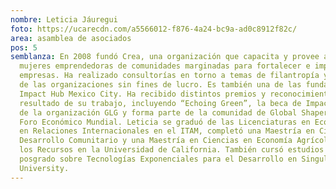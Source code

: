 ```yaml
---
nombre: Leticia Jáuregui
foto: https://ucarecdn.com/a5566012-f876-4a24-bc9a-ad0c8912f82c/
area: asamblea de asociados
pos: 5
semblanza: En 2008 fundó Crea, una organización que capacita y provee asesoría a
  mujeres emprendedoras de comunidades marginadas para fortalecer e impulsar sus
  empresas. Ha realizado consultorías en torno a temas de filantropía y derechos
  de las organizaciones sin fines de lucro. Es también una de las fundadoras del
  Impact Hub Mexico City. Ha recibido distintos premios y reconocimientos como
  resultado de su trabajo, incluyendo “Echoing Green”, la beca de Impacto Social
  de la organización GLG y forma parte de la comunidad de Global Shapers del
  Foro Económico Mundial. Leticia se graduó de las Licenciaturas en Economía y
  en Relaciones Internacionales en el ITAM, completó una Maestría en Ciencias en
  Desarrollo Comunitario y una Maestría en Ciencias en Economía Agrícola y de
  los Recursos en la Universidad de California. También cursó estudios de
  posgrado sobre Tecnologías Exponenciales para el Desarrollo en Singularity
  University.
---
```

